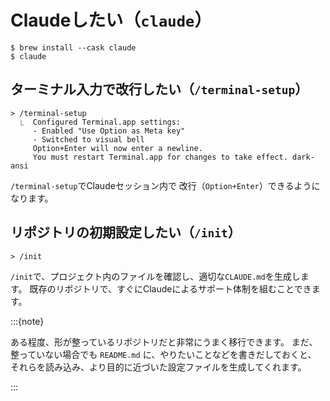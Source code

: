 # Claudeしたい（`claude`）

```console
$ brew install --cask claude
$ claude
```

## ターミナル入力で改行したい（`/terminal-setup`）

```console
> /terminal-setup
  ⎿  Configured Terminal.app settings:
     - Enabled "Use Option as Meta key"
     - Switched to visual bell
     Option+Enter will now enter a newline.
     You must restart Terminal.app for changes to take effect. dark-ansi
```

`/terminal-setup`でClaudeセッション内で
改行（`Option+Enter`）できるようになります。

## リポジトリの初期設定したい（`/init`）

```console
> /init
```

`/init`で、プロジェクト内のファイルを確認し、適切な`CLAUDE.md`を生成します。
既存のリポジトリで、すぐにClaudeによるサポート体制を組むことできます。

:::{note}

ある程度、形が整っているリポジトリだと非常にうまく移行できます。
まだ、整っていない場合でも `README.md` に、やりたいことなどを書きだしておくと、
それらを読み込み、より目的に近づいた設定ファイルを生成してくれます。

:::
